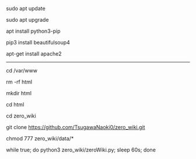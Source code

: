 sudo apt update

sudo apt upgrade

apt install python3-pip

pip3 install beautifulsoup4

apt-get install apache2



-------------------------------------------------------


cd /var/www

rm -rf html

mkdir html

cd html

cd zero_wiki

git clone https://github.com/TsugawaNaoki0/zero_wiki.git

chmod 777 zero_wiki/data/*

while true; do python3 zero_wiki/zeroWiki.py; sleep 60s; done
